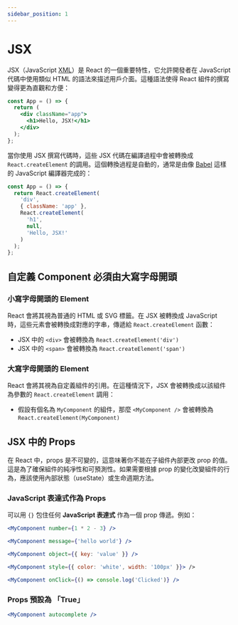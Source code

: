 ```yaml
---
sidebar_position: 1
---
```


# JSX
JSX（JavaScript [XML](https://developer.mozilla.org/zh-CN/docs/Web/XML/XML_introduction)）是 React 的一個重要特性，它允許開發者在 JavaScript 代碼中使用類似 HTML 的語法來描述用戶介面。這種語法使得 React 組件的撰寫變得更為直觀和方便：

```jsx title="原始的 JSX 代碼"
const App = () => {
  return (
    <div className="app">
      <h1>Hello, JSX!</h1>
    </div>
  );
};
```

當你使用 JSX 撰寫代碼時，這些 JSX 代碼在編譯過程中會被轉換成 `React.createElement` 的調用。這個轉換過程是自動的，通常是由像 [Babel](https://babeljs.io/docs/) 這樣的 JavaScript 編譯器完成的：

```js title="轉換後的 JavaScript 代碼"
const App = () => {
  return React.createElement(
    'div',
    { className: 'app' },
    React.createElement(
      'h1',
      null,
      'Hello, JSX!'
    )
  );
};
```

## 自定義 Component 必須由大寫字母開頭
### 小寫字母開頭的 Element
React 會將其視為普通的 HTML 或 SVG 標籤。在 JSX 被轉換成 JavaScript 時，這些元素會被轉換成對應的字串，傳遞給 `React.createElement` 函數：

- JSX 中的 `<div>` 會被轉換為 `React.createElement('div')`
- JSX 中的 `<span>` 會被轉換為 `React.createElement('span')`

### 大寫字母開頭的 Element
React 會將其視為自定義組件的引用。在這種情況下，JSX 會被轉換成以該組件為參數的 `React.createElement` 調用：

- 假設有個名為 `MyComponent` 的組件，那麼 `<MyComponent />` 會被轉換為 `React.createElement(MyComponent)`

## JSX 中的 Props
在 React 中，props 是不可變的，這意味著你不能在子組件內部更改 prop 的值。這是為了確保組件的純凈性和可預測性。如果需要根據 prop 的變化改變組件的行為，應該使用內部狀態（useState）或生命週期方法。

### JavaScript 表達式作為 Props
可以用 `{}` 包住任何 **JavaScript 表達式** 作為一個 prop 傳遞。例如：

```jsx title="運算式"
<MyComponent number={1 * 2 - 3} />
```
```jsx title="字串字面值"
<MyComponent message={'hello world'} />
```
```jsx title="物件"
<MyComponent object={{ key: 'value' }} />
```
```jsx title="行內樣式"
<MyComponent style={{ color: 'white', width: '100px' }}> />
```
```jsx title="函式"
<MyComponent onClick={() => console.log('Clicked')} />
```
### Props 預設為 「True」
```jsx title="如果沒給 prop 賦值，那麼它的預設值為 true。"
<MyComponent autocomplete />
```